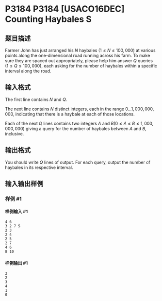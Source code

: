 # P3184 P3184 [USACO16DEC] Counting Haybales S

## 题目描述

Farmer John has just arranged his $N$ haybales ($1 \leq N \leq 100,000$) at various points along the one-dimensional road running across his farm.  To make sure they are spaced out appropriately, please help him answer $Q$ queries ($1 \leq Q \leq 100,000$), each asking for the number of haybales within a specific interval along the road.

## 输入格式

The first line contains $N$ and $Q$.

The next line contains $N$ distinct integers, each in the range $0 \ldots 1,000,000,000$, indicating that there is a haybale at each of those locations.

Each of the next $Q$ lines contains two integers $A$ and $B$($0 \leq A \leq B \leq 1,000,000,000$) giving a query for the number of haybales between $A$ and $B$, inclusive.

## 输出格式

You should write $Q$ lines of output.  For each query, output the number of haybales in its respective interval.

## 输入输出样例

### 样例 #1

#### 样例输入 #1

```
4 6
3 2 7 5
2 3
2 4
2 5
2 7
4 6
8 10
```

#### 样例输出 #1

```
2
2
3
4
1
0
```

